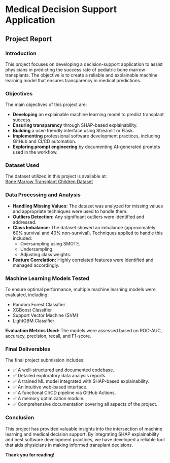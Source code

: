 # Medical Decision Support Application

## Project Report

### Introduction
This project focuses on developing a decision-support application to assist physicians in predicting the success rate of pediatric bone marrow transplants. The objective is to create a reliable and explainable machine learning model that ensures transparency in medical predictions.

### Objectives
The main objectives of this project are:

- **Developing** an explainable machine learning model to predict transplant success.
- **Ensuring transparency** through SHAP-based explainability.
- **Building** a user-friendly interface using Streamlit or Flask.
- **Implementing** professional software development practices, including GitHub and CI/CD automation.
- **Exploring prompt engineering** by documenting AI-generated prompts used in the workflow.

### Dataset Used
The dataset utilized in this project is available at:  
[Bone Marrow Transplant Children Dataset](https://archive.ics.uci.edu/dataset/565/bone+marrow+transplant+children)

### Data Processing and Analysis
- **Handling Missing Values:** The dataset was analyzed for missing values and appropriate techniques were used to handle them.
- **Outliers Detection:** Any significant outliers were identified and addressed.
- **Class Imbalance:** The dataset showed an imbalance (approximately 60% survival and 40% non-survival). Techniques applied to handle this included:
  - Oversampling using SMOTE.
  - Undersampling.
  - Adjusting class weights.
- **Feature Correlation:** Highly correlated features were identified and managed accordingly.

### Machine Learning Models Tested
To ensure optimal performance, multiple machine learning models were evaluated, including:

- Random Forest Classifier
- XGBoost Classifier
- Support Vector Machine (SVM)
- LightGBM Classifier

**Evaluation Metrics Used:** The models were assessed based on ROC-AUC, accuracy, precision, recall, and F1-score.

### Final Deliverables
The final project submission includes:
- ✅ A well-structured and documented codebase.
- ✅ Detailed exploratory data analysis reports.
- ✅ A trained ML model integrated with SHAP-based explainability.
- ✅ An intuitive web-based interface.
- ✅ A functional CI/CD pipeline via GitHub Actions.
- ✅ A memory optimization module.
- ✅ Comprehensive documentation covering all aspects of the project.


### Conclusion
This project has provided valuable insights into the intersection of machine learning and medical decision support. By integrating SHAP explainability and best software development practices, we have developed a reliable tool that aids physicians in making informed transplant decisions.

**Thank you for reading!**
